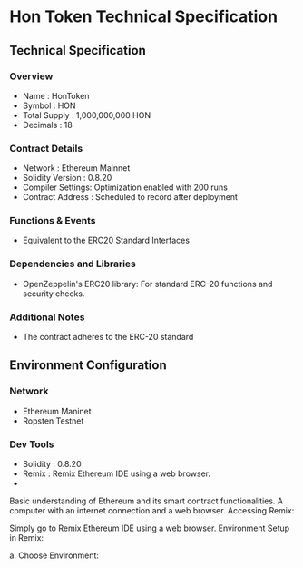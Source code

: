 # Hon Token Technical Specification

## Technical Specification
### Overview
* Name : HonToken
* Symbol : HON
* Total Supply : 1,000,000,000 HON
* Decimals : 18

### Contract Details
* Network : Ethereum Mainnet
* Solidity Version : 0.8.20
* Compiler Settings: Optimization enabled with 200 runs
* Contract Address : Scheduled to record after deployment

### Functions & Events
* Equivalent to the ERC20 Standard Interfaces

### Dependencies and Libraries
* OpenZeppelin's ERC20 library: For standard ERC-20 functions and security checks.

### Additional Notes
* The contract adheres to the ERC-20 standard 

## Environment Configuration

### Network
* Ethereum Maninet
* Ropsten Testnet 

### Dev Tools
* Solidity : 0.8.20
* Remix :  Remix Ethereum IDE using a web browser.
* 
Basic understanding of Ethereum and its smart contract functionalities.
A computer with an internet connection and a web browser.
Accessing Remix:

Simply go to Remix Ethereum IDE using a web browser.
Environment Setup in Remix:

a. Choose Environment:

